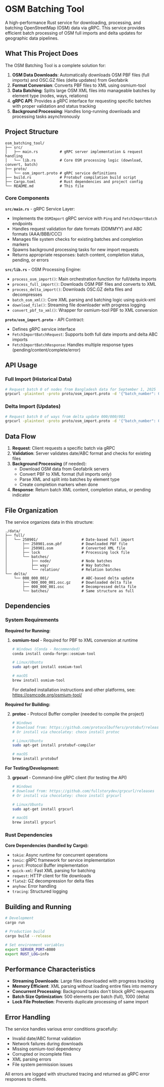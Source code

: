 # OSM Batching Tool

A high-performance Rust service for downloading, processing, and batching OpenStreetMap (OSM) data via gRPC. This service provides efficient batch processing of OSM full imports and delta updates for geographic data pipelines.

## What This Project Does

The OSM Batching Tool is a complete solution for:

1. **OSM Data Downloads**: Automatically downloads OSM PBF files (full imports) and OSC.GZ files (delta updates) from Geofabrik
2. **Format Conversion**: Converts PBF files to XML using osmium-tool 
3. **Data Batching**: Splits large OSM XML files into manageable batches by element type (nodes, ways, relations)
4. **gRPC API**: Provides a gRPC interface for requesting specific batches with proper validation and status tracking
5. **Background Processing**: Handles long-running downloads and processing tasks asynchronously

## Project Structure

```
osm_batching_tool/
├── src/
│   ├── main.rs          # gRPC server implementation & request handling
│   └── lib.rs           # Core OSM processing logic (download, convert, batch)
├── proto/
│   └── osm_import.proto # gRPC service definitions
├── build.rs             # Protobuf compilation build script
├── Cargo.toml           # Rust dependencies and project config
└── README.md            # This file
```

### Core Components

**`src/main.rs`** - gRPC Service Layer:
- Implements the `OSMImport` gRPC service with `Ping` and `FetchImportBatch` endpoints
- Handles request validation for date formats (DDMMYY) and ABC formats (AAA/BBB/CCC)
- Manages file system checks for existing batches and completion markers
- Spawns background processing tasks for new import requests
- Returns appropriate responses: batch content, completion status, pending, or errors

**`src/lib.rs`** - OSM Processing Engine:
- `process_osm_import()`: Main orchestration function for full/delta imports
- `process_full_import()`: Downloads OSM PBF files and converts to XML
- `process_delta_import()`: Downloads OSC.GZ delta files and decompresses
- `batch_osm_xml()`: Core XML parsing and batching logic using quick-xml
- `download_file()`: Streaming file downloader with progress logging
- `convert_pbf_to_xml()`: Wrapper for osmium-tool PBF to XML conversion

**`proto/osm_import.proto`** - API Contract:
- Defines gRPC service interface
- `FetchImportBatchRequest`: Supports both full date imports and delta ABC imports
- `FetchImportBatchResponse`: Handles multiple response types (pending/content/complete/error)

## API Usage

### Full Import (Historical Data)
```bash
# Request batch 0 of nodes from Bangladesh data for September 1, 2025
grpcurl -plaintext -proto proto/osm_import.proto -d '{"batch_number": 0, "full_date": "250901", "element_type": "node"}' localhost:8080 osm_import.OSMImport/FetchImportBatch
```

### Delta Import (Updates)
```bash
# Request batch 0 of ways from delta update 000/000/001
grpcurl -plaintext -proto proto/osm_import.proto -d '{"batch_number": 0, "delta_abc": "000/000/001", "element_type": "way"}' localhost:8080 osm_import.OSMImport/FetchImportBatch
```

## Data Flow

1. **Request**: Client requests a specific batch via gRPC
2. **Validation**: Server validates date/ABC format and checks for existing files
3. **Background Processing** (if needed):
   - Download OSM data from Geofabrik servers
   - Convert PBF to XML format (full imports only)
   - Parse XML and split into batches by element type
   - Create completion markers when done
4. **Response**: Return batch XML content, completion status, or pending indicator

## File Organization

The service organizes data in this structure:
```
./data/
├── full/
│   └── 250901/                    # Date-based full import
│       ├── 250901.osm.pbf         # Downloaded PBF file
│       ├── 250901.osm             # Converted XML file
│       ├── lock                   # Processing lock file
│       └── batches/
│           ├── node/              # Node batches
│           ├── way/               # Way batches
│           └── relation/          # Relation batches
└── delta/
    └── 000_000_001/               # ABC-based delta update
        ├── 000_000_001.osc.gz     # Downloaded delta file
        ├── 000_000_001.osc        # Decompressed delta file
        └── batches/               # Same structure as full
```

## Dependencies

### System Requirements

**Required for Running:**

1. **osmium-tool** - Required for PBF to XML conversion at runtime
   ```bash
   # Windows (Conda - Recommended)
   conda install conda-forge::osmium-tool
   
   # Linux/Ubuntu
   sudo apt-get install osmium-tool
   
   # macOS
   brew install osmium-tool
   ```
   
   For detailed installation instructions and other platforms, see: https://osmcode.org/osmium-tool/

**Required for Building:**

2. **protoc** - Protocol Buffer compiler (needed to compile the project)
   ```bash
   # Windows
   # Download from: https://github.com/protocolbuffers/protobuf/releases
   # Or install via chocolatey: choco install protoc
   
   # Linux/Ubuntu
   sudo apt-get install protobuf-compiler
   
   # macOS
   brew install protobuf
   ```

**For Testing/Development:**

3. **grpcurl** - Command-line gRPC client (for testing the API)
   ```bash
   # Windows
   # Download from: https://github.com/fullstorydev/grpcurl/releases
   # Or install via chocolatey: choco install grpcurl
   
   # Linux/Ubuntu
   sudo apt-get install grpcurl
   
   # macOS
   brew install grpcurl
   ```

### Rust Dependencies

**Core Dependencies (handled by Cargo):**
- `tokio`: Async runtime for concurrent operations
- `tonic`: gRPC framework for service implementation
- `prost`: Protocol Buffer implementation
- `quick-xml`: Fast XML parsing for batching
- `reqwest`: HTTP client for file downloads
- `flate2`: GZ decompression for delta files
- `anyhow`: Error handling
- `tracing`: Structured logging

## Building and Running

```bash
# Development
cargo run

# Production build
cargo build --release

# Set environment variables
export SERVER_PORT=8080
export RUST_LOG=info
```

## Performance Characteristics

- **Streaming Downloads**: Large files downloaded with progress tracking
- **Memory Efficient**: XML parsing without loading entire files into memory  
- **Concurrent Processing**: Background tasks don't block gRPC requests
- **Batch Size Optimization**: 500 elements per batch (full), 1000 (delta)
- **Lock File Protection**: Prevents duplicate processing of same import

## Error Handling

The service handles various error conditions gracefully:
- Invalid date/ABC format validation
- Network failures during downloads
- Missing osmium-tool dependency
- Corrupted or incomplete files
- XML parsing errors
- File system permission issues

All errors are logged with structured tracing and returned as gRPC error responses to clients.